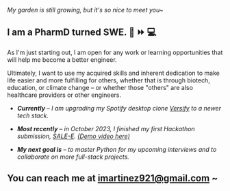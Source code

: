 <!-- 
### [![Typing SVG] -->

<!-- 
<img src="https://readme-typing-svg.herokuapp.com/?lines=Thanks+for+stopping+by~" /> -->

*My garden is still growing, but it's so nice to meet you~*

## __I am a PharmD turned SWE.  💊 :fast_forward: :computer:__

As I'm just starting out, I am open for any work or learning opportunities that will help me become a better engineer.

Ultimately, I want to use my acquired skills and inherent dedication to make life easier and more fulfilling for others, whether that is through biotech, education, or climate change – or whether those "others" are also healthcare providers or other engineers.

* _**Currently** – I am upgrading my Spotify desktop clone [Versify](https://github.com/imartinez921/versify_full-stack) to a newer tech stack._

* _**Most recently** – in October 2023, I finished my first Hackathon submission, [SALE-E](https://sale-e-w-supabase.vercel.app/). [(Demo video here)](https://vimeo.com/875813744?share=copy)_

* _**My next goal is** – to master Python for my upcoming interviews and to collaborate on more full-stack projects._

## You can reach me at imartinez921@gmail.com ~
<!--
**imartinez921/imartinez921** is a ✨ _special_ ✨ repository because its `README.md` (this file) appears on your GitHub profile.

Here are some ideas to get you started:

- 🔭 I’m currently working on ...
- 🌱 I’m currently learning ...
- 👯 I’m looking to collaborate on ...
- 🤔 I’m looking for help with ...
- 💬 Ask me about ...
- 📫 How to reach me: ...
- 😄 Pronouns: ...
- ⚡ Fun fact: ...
-->
    

